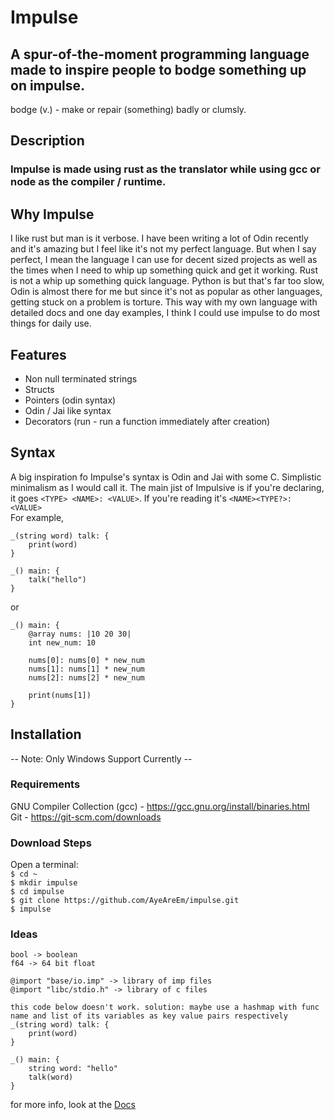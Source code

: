 # Impulse
## A spur-of-the-moment programming language made to inspire people to bodge something up on impulse.
bodge (v.) - make or repair (something) badly or clumsly.

## Description
### Impulse is made using rust as the translator while using gcc or node as the compiler / runtime.

## Why Impulse
I like rust but man is it verbose. I have been writing a lot of Odin recently and it's amazing but I feel like it's not my perfect language.
But when I say perfect, I mean the language I can use for decent sized projects as well as the times when I need to whip up something quick and get it working.
Rust is not a whip up something quick language. Python is but that's far too slow, Odin is almost there for me but since it's not as popular as other languages, getting stuck on a problem is torture.
This way with my own language with detailed docs and one day examples, I think I could use impulse to do most things for daily use.

## Features
- Non null terminated strings
- Structs
- Pointers (odin syntax)
- Odin / Jai like syntax
- Decorators (run - run a function immediately after creation)

## Syntax
A big inspiration fo Impulse's syntax is Odin and Jai with some C. Simplistic minimalism as I would call it.
The main jist of Impulsive is if you're declaring, it goes `<TYPE> <NAME>: <VALUE>`. If you're reading it's `<NAME><TYPE?>: <VALUE>`
<br>
For example,
```
_(string word) talk: {
    print(word)
}

_() main: {
    talk("hello")
}
```
or
```
_() main: {
    @array nums: |10 20 30|
    int new_num: 10

    nums[0]: nums[0] * new_num
    nums[1]: nums[1] * new_num
    nums[2]: nums[2] * new_num

    print(nums[1])
}
```

## Installation
-- Note: Only Windows Support Currently --

### Requirements
GNU Compiler Collection (gcc) - <a href="https://gcc.gnu.org/install/binaries.html">https://gcc.gnu.org/install/binaries.html</a><br>
Git - <a href="https://git-scm.com/downloads">https://git-scm.com/downloads</a>

### Download Steps
Open a terminal:<br>
`$ cd ~`<br>
`$ mkdir impulse`<br>
`$ cd impulse`<br>
`$ git clone https://github.com/AyeAreEm/impulse.git`<br>
`$ impulse`

### Ideas
```
bool -> boolean
f64 -> 64 bit float

@import "base/io.imp" -> library of imp files
@import "libc/stdio.h" -> library of c files

this code below doesn't work. solution: maybe use a hashmap with func name and list of its variables as key value pairs respectively
_(string word) talk: {
    print(word)
}

_() main: {
    string word: "hello"
    talk(word)
}
```
for more info, look at the <a href="./DOCS/DOCS.md">Docs</a>
